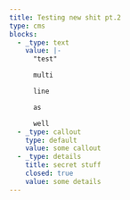 ```yaml
---
title: Testing new shit pt.2
type: cms
blocks:
  - _type: text
    value: |-
      "test"

      multi

      line

      as

      well
  - _type: callout
    type: default
    value: some callout
  - _type: details
    title: secret stuff
    closed: true
    value: some details
---
```

